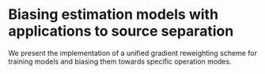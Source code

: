 # Biasing estimation models with applications to source separation

We present the implementation of a unified gradient reweighting scheme for training models and biasing them towards specific operation modes.
